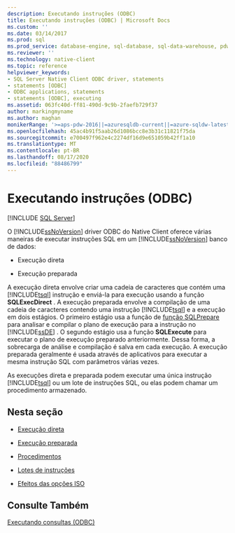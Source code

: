 ```yaml
---
description: Executando instruções (ODBC)
title: Executando instruções (ODBC) | Microsoft Docs
ms.custom: ''
ms.date: 03/14/2017
ms.prod: sql
ms.prod_service: database-engine, sql-database, sql-data-warehouse, pdw
ms.reviewer: ''
ms.technology: native-client
ms.topic: reference
helpviewer_keywords:
- SQL Server Native Client ODBC driver, statements
- statements [ODBC]
- ODBC applications, statements
- statements [ODBC], executing
ms.assetid: 063fc40d-ff81-490d-9c9b-2faefb729f37
author: markingmyname
ms.author: maghan
monikerRange: '>=aps-pdw-2016||=azuresqldb-current||=azure-sqldw-latest||>=sql-server-2016||=sqlallproducts-allversions||>=sql-server-linux-2017||=azuresqldb-mi-current'
ms.openlocfilehash: 45ac4b91f5aab26d1086bcc8e3b31c11821f75da
ms.sourcegitcommit: e700497f962e4c2274df16d9e651059b42ff1a10
ms.translationtype: MT
ms.contentlocale: pt-BR
ms.lasthandoff: 08/17/2020
ms.locfileid: "88486799"
---
```

# <a name="executing-statements-odbc"></a>Executando instruções (ODBC)
[!INCLUDE [SQL Server](../../../includes/applies-to-version/sql-asdb-asdbmi-asa-pdw.md)]

  O [!INCLUDE[ssNoVersion](../../../includes/ssnoversion-md.md)] driver ODBC do Native Client oferece várias maneiras de executar instruções SQL em um [!INCLUDE[ssNoVersion](../../../includes/ssnoversion-md.md)] banco de dados:  
  
-   Execução direta  
  
-   Execução preparada  
  
 A execução direta envolve criar uma cadeia de caracteres que contém uma [!INCLUDE[tsql](../../../includes/tsql-md.md)] instrução e enviá-la para execução usando a função **SQLExecDirect** . A execução preparada envolve a compilação de uma cadeia de caracteres contendo uma instrução [!INCLUDE[tsql](../../../includes/tsql-md.md)] e a execução em dois estágios. O primeiro estágio usa a função de [função SQLPrepare](https://go.microsoft.com/fwlink/?LinkId=59360) para analisar e compilar o plano de execução para a instrução no [!INCLUDE[ssDE](../../../includes/ssde-md.md)] . O segundo estágio usa a função **SQLExecute** para executar o plano de execução preparado anteriormente. Dessa forma, a sobrecarga de análise e compilação é salva em cada execução. A execução preparada geralmente é usada através de aplicativos para executar a mesma instrução SQL com parâmetros várias vezes.  
  
 As execuções direta e preparada podem executar uma única instrução [!INCLUDE[tsql](../../../includes/tsql-md.md)] ou um lote de instruções SQL, ou elas podem chamar um procedimento armazenado.  
  
## <a name="in-this-section"></a>Nesta seção  
  
-   [Execução direta](../../../relational-databases/native-client-odbc-queries/executing-statements/direct-execution.md)  
  
-   [Execução preparada](../../../relational-databases/native-client-odbc-queries/executing-statements/prepared-execution.md)  
  
-   [Procedimentos](../../../relational-databases/native-client-odbc-queries/executing-statements/procedures.md)  
  
-   [Lotes de instruções](../../../relational-databases/native-client-odbc-queries/executing-statements/batches-of-statements.md)  
  
-   [Efeitos das opções ISO](../../../relational-databases/native-client-odbc-queries/executing-statements/effects-of-iso-options.md)  
  
## <a name="see-also"></a>Consulte Também  
 [Executando consultas &#40;ODBC&#41;](../../../relational-databases/native-client-odbc-queries/executing-queries-odbc.md)  
  
  

